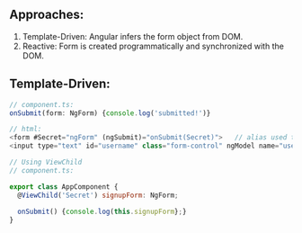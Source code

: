 ## Approaches:
1) Template-Driven: Angular infers the form object from DOM.
2) Reactive: Form is created programmatically and synchronized with the DOM.

## Template-Driven:
```javascript
// component.ts:
onSubmit(form: NgForm) {console.log('submitted!')}

// html:
<form #Secret="ngForm" (ngSubmit)="onSubmit(Secret)">   // alias used to get access to form
<input type="text" id="username" class="form-control" ngModel name="username">  // input is registered to "name"
```
```javascript
// Using ViewChild
// component.ts:

export class AppComponent {
  @ViewChild('Secret') signupForm: NgForm;
  
  onSubmit() {console.log(this.signupForm};}
}
```
